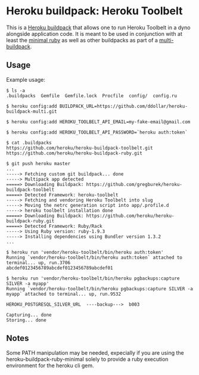 Heroku buildpack: Heroku Toolbelt
=========================

This is a [Heroku buildpack](http://devcenter.heroku.com/articles/buildpacks) that
allows one to run Heroku Toolbelt in a dyno alongside application code.
It is meant to be used in conjunction with at least the
[minimal ruby](https://github.com/dpiddy/heroku-buildpack-ruby-minimal) as well
as other buildpacks as part of a
[multi-buildpack](https://github.com/ddollar/heroku-buildpack-multi).


Usage
-----

Example usage:

    $ ls -a
    .buildpacks  Gemfile  Gemfile.lock  Procfile  config/  config.ru

    $ heroku config:add BUILDPACK_URL=https://github.com/ddollar/heroku-buildpack-multi.git

    $ heroku config:add HEROKU_TOOLBELT_API_EMAIL=my-fake-email@gmail.com

    $ heroku config:add HEROKU_TOOLBELT_API_PASSWORD=`heroku auth:token`

    $ cat .buildpacks
    https://github.com/heroku/heroku-buildpack-toolbelt.git
    https://github.com/heroku/heroku-buildpack-ruby.git

    $ git push heroku master
    ...
    -----> Fetching custom git buildpack... done
    -----> Multipack app detected
    =====> Downloading Buildpack: https://github.com/gregburek/heroku-buildpack-toolbelt
    =====> Detected Framework: heroku-toolbelt
    -----> Fetching and vendoring Heroku Toolbelt into slug
    -----> Moving the netrc generation script into app/.profile.d
    -----> heroku toolbelt installation done
    =====> Downloading Buildpack: https://github.com/heroku/heroku-buildpack-ruby.git
    =====> Detected Framework: Ruby/Rack
    -----> Using Ruby version: ruby-1.9.3
    -----> Installing dependencies using Bundler version 1.3.2
    ...

    $ heroku run 'vendor/heroku-toolbelt/bin/heroku auth:token'
    Running `vendor/heroku-toolbelt/bin/heroku auth:token` attached to terminal... up, run.3706
    abcdef0123456789abcdef0123456789abcdef01

    $ heroku run 'vendor/heroku-toolbelt/bin/heroku pgbackups:capture SILVER -a myapp'
    Running `vendor/heroku-toolbelt/bin/heroku pgbackups:capture SILVER -a myapp` attached to terminal... up, run.9532

    HEROKU_POSTGRESQL_SILVER_URL  ----backup--->  b003

    Capturing... done
    Storing... done


Notes
------

Some PATH manipulation may be needed, expecially if you are using the
heroku-buildpack-ruby-minimal solely to provide a ruby execution environment
for the heroku cli gem. 

